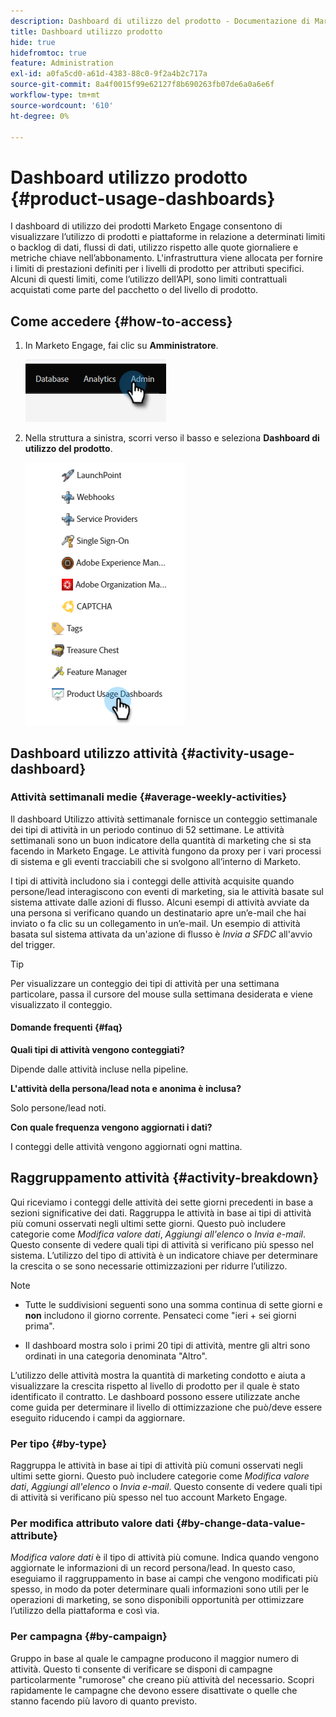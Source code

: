 ```yaml
---
description: Dashboard di utilizzo del prodotto - Documentazione di Marketo - Documentazione del prodotto
title: Dashboard utilizzo prodotto
hide: true
hidefromtoc: true
feature: Administration
exl-id: a0fa5cd0-a61d-4383-88c0-9f2a4b2c717a
source-git-commit: 8a4f0015f99e62127f8b690263fb07de6a0a6e6f
workflow-type: tm+mt
source-wordcount: '610'
ht-degree: 0%

---
```


# Dashboard utilizzo prodotto {#product-usage-dashboards}

I dashboard di utilizzo dei prodotti Marketo Engage consentono di visualizzare l’utilizzo di prodotti e piattaforme in relazione a determinati limiti o backlog di dati, flussi di dati, utilizzo rispetto alle quote giornaliere e metriche chiave nell’abbonamento. L&#39;infrastruttura viene allocata per fornire i limiti di prestazioni definiti per i livelli di prodotto per attributi specifici. Alcuni di questi limiti, come l’utilizzo dell’API, sono limiti contrattuali acquistati come parte del pacchetto o del livello di prodotto.

## Come accedere {#how-to-access}

1. In Marketo Engage, fai clic su **Amministratore**.

   ![](assets/product-usage-dashboards-1.png)

1. Nella struttura a sinistra, scorri verso il basso e seleziona **Dashboard di utilizzo del prodotto**.

   ![](assets/product-usage-dashboards-2.png)

## Dashboard utilizzo attività {#activity-usage-dashboard}

### Attività settimanali medie {#average-weekly-activities}

Il dashboard Utilizzo attività settimanale fornisce un conteggio settimanale dei tipi di attività in un periodo continuo di 52 settimane. Le attività settimanali sono un buon indicatore della quantità di marketing che si sta facendo in Marketo Engage. Le attività fungono da proxy per i vari processi di sistema e gli eventi tracciabili che si svolgono all’interno di Marketo.

I tipi di attività includono sia i conteggi delle attività acquisite quando persone/lead interagiscono con eventi di marketing, sia le attività basate sul sistema attivate dalle azioni di flusso. Alcuni esempi di attività avviate da una persona si verificano quando un destinatario apre un’e-mail che hai inviato o fa clic su un collegamento in un’e-mail. Un esempio di attività basata sul sistema attivata da un&#39;azione di flusso è _Invia a SFDC_ all&#39;avvio del trigger.

>[!TIP]
>
>Per visualizzare un conteggio dei tipi di attività per una settimana particolare, passa il cursore del mouse sulla settimana desiderata e viene visualizzato il conteggio.

#### Domande frequenti {#faq}

**Quali tipi di attività vengono conteggiati?**

Dipende dalle attività incluse nella pipeline.

**L&#39;attività della persona/lead nota e anonima è inclusa?**

Solo persone/lead noti.

**Con quale frequenza vengono aggiornati i dati?**

I conteggi delle attività vengono aggiornati ogni mattina.

## Raggruppamento attività {#activity-breakdown}

Qui riceviamo i conteggi delle attività dei sette giorni precedenti in base a sezioni significative dei dati. Raggruppa le attività in base ai tipi di attività più comuni osservati negli ultimi sette giorni. Questo può includere categorie come _Modifica valore dati_, _Aggiungi all&#39;elenco_ o _Invia e-mail_. Questo consente di vedere quali tipi di attività si verificano più spesso nel sistema. L’utilizzo del tipo di attività è un indicatore chiave per determinare la crescita o se sono necessarie ottimizzazioni per ridurre l’utilizzo.

>[!NOTE]
>
>* Tutte le suddivisioni seguenti sono una somma continua di sette giorni e **non** includono il giorno corrente. Pensateci come &quot;ieri + sei giorni prima&quot;.
>
>* Il dashboard mostra solo i primi 20 tipi di attività, mentre gli altri sono ordinati in una categoria denominata &quot;Altro&quot;.

L’utilizzo delle attività mostra la quantità di marketing condotto e aiuta a visualizzare la crescita rispetto al livello di prodotto per il quale è stato identificato il contratto. Le dashboard possono essere utilizzate anche come guida per determinare il livello di ottimizzazione che può/deve essere eseguito riducendo i campi da aggiornare.

### Per tipo {#by-type}

Raggruppa le attività in base ai tipi di attività più comuni osservati negli ultimi sette giorni. Questo può includere categorie come _Modifica valore dati_, _Aggiungi all&#39;elenco_ o _Invia e-mail_. Questo consente di vedere quali tipi di attività si verificano più spesso nel tuo account Marketo Engage.

### Per modifica attributo valore dati {#by-change-data-value-attribute}

_Modifica valore dati_ è il tipo di attività più comune. Indica quando vengono aggiornate le informazioni di un record persona/lead. In questo caso, eseguiamo il raggruppamento in base ai campi che vengono modificati più spesso, in modo da poter determinare quali informazioni sono utili per le operazioni di marketing, se sono disponibili opportunità per ottimizzare l’utilizzo della piattaforma e così via.

### Per campagna {#by-campaign}

Gruppo in base al quale le campagne producono il maggior numero di attività. Questo ti consente di verificare se disponi di campagne particolarmente &quot;rumorose&quot; che creano più attività del necessario. Scopri rapidamente le campagne che devono essere disattivate o quelle che stanno facendo più lavoro di quanto previsto.
